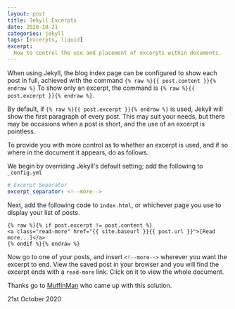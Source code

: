 ```yaml
---
layout: post
title: Jekyll Excerpts
date: 2020-10-21
categories: jekyll
tags: [excerpts, liquid]
excerpt:
  How to control the use and placement of excerpts within documents.
---
```


When using Jekyll, the blog index page can be configured to show each post in full, achieved with the command `{% raw %}{{ post.content }}{% endraw %}` To show only an excerpt, the command is `{% raw %}{{ post.excerpt }}{% endraw %}`.

By default, if `{% raw %}{{ post.excerpt }}{% endraw %}` is used, Jekyll will show the first paragraph of every post. This may suit your needs, but there may be occasions when a post is short, and the use of an excerpt is pointless.

<!--more-->

To provide you with more control as to whether an excerpt is used, and if so where in the document it appears, do as follows.

We begin by overriding Jekyll's default setting; add the following to `_config.yml`

```yaml
# Excerpt Separator
excerpt_separator: <!--more-->
```

Next, add the following code to `index.html`, or whichever page you use to display your list of posts.

```liquid
{% raw %}{% if post.excerpt != post.content %}
<a class="read-more" href="{{ site.baseurl }}{{ post.url }}">[Read more...]</a>
{% endif %}{% endraw %}
```

Now go to one of your posts, and insert `<!--more-->` wherever you want the excerpt to end. View the saved post in your browser and you will find the excerpt ends with a `read-more` link. Click on it to view the whole document.

Thanks go to [MuffinMan](https://muffinman.io/jekyll-read-more-link/) who came up with this solution.

21st October 2020
